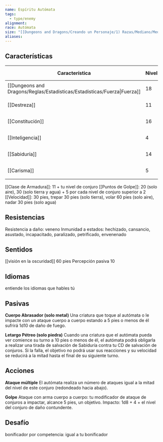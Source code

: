 ```yaml
---
name: Espíritu Autómata
tags:
  - type/enemy
alignment: 
race: Autómata
size: "[[Dungeons and Dragons/Creando un Personaje/1) Razas/Mediano/Mediano]]"
aliases: 
---
```


## Características

| Característica                                                           | Nivel | Bonificador | Lanzar dado      |
| ------------------------------------------------------------------------ | ----- | ----------- | ---------------- |
| [[Dungeons and Dragons/Reglas/Estadisticas/Estadisticas/Fuerza\|Fuerza]] | 18    | +4          | `dice: 1d20 + 0` |
| [[Destreza]]                                                             | 11    | 0           | `dice: 1d20 + 0` |
| [[Constitución]]                                                         | 16    | +3          | `dice: 1d20 + 0` |
| [[Inteligencia]]                                                         | 4     | -3          | `dice: 1d20 + 0` |
| [[Sabiduría]]                                                            | 14    | +2          | `dice: 1d20 + 0` |
| [[Carisma]]                                                              | 5     | -3          | `dice: 1d20 + 0` |

[[Clase de Armadura]]: 11 + tu nivel de conjuro
[[Puntos de Golpe]]: 20 (solo aire), 30 (solo tierra y agua) + 5 por cada nivel de conjuro superior a 2 
[[Velocidad]]: 30 pies, trepar 30 pies (solo tierra), volar 60 pies (solo aire), nadar 30 pies (solo agua)

## Resistencias

Resistencia a daño: veneno
Inmunidad a estados: hechizado, cansancio, asustado, incapacitado, paralizado, petrificado, envenenado

## Sentidos

[[visión en la oscuridad]] 60 pies
Percepción pasiva 10

## Idiomas

entiende los idiomas que hables tú

## Pasivas

**Cuerpo Abrasador (solo metal)**
Una criatura que toque al autómata o le impacte con un ataque cuerpo a cuerpo estando a 5 pies o menos de él sufrirá 1d10 de daño de fuego.

**Letargo Pétreo (solo piedra)**
Cuando una criatura que el autómata pueda ver comience su turno a 10 pies o menos de él, el autómata podrá obligarla a realizar una tirada de salvación de Sabiduría contra tu CD de salvación de conjuros. Si la falla, el objetivo no podrá usar sus reacciones y su velocidad se reducirá a la mitad hasta el final de su siguiente turno.

## Acciones

**Ataque múltiple**
El autómata realiza un número de ataques igual a la mitad del nivel de este conjuro (redondeado hacia abajo).

**Golpe**
Ataque con arma cuerpo a cuerpo: tu modificador de ataque de conjuros a impactar, alcance 5 pies, un objetivo. 
Impacto: 1d8 + 4 + el nivel del conjuro de daño contundente.

## Desafío

bonificador por competencia: igual a tu bonificador